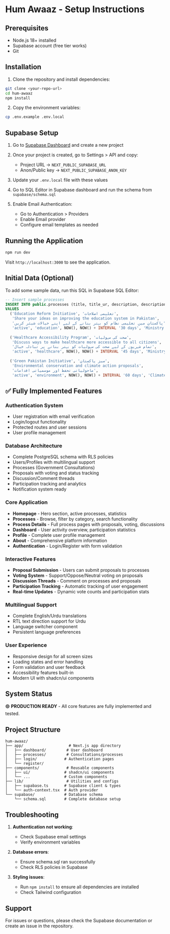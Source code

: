 # Hum Awaaz - Setup Instructions

## Prerequisites

- Node.js 18+ installed
- Supabase account (free tier works)
- Git

## Installation

1. Clone the repository and install dependencies:

```bash
git clone <your-repo-url>
cd hum-awaaz
npm install
```

2. Copy the environment variables:

```bash
cp .env.example .env.local
```

## Supabase Setup

1. Go to [Supabase Dashboard](https://app.supabase.com) and create a new project

2. Once your project is created, go to Settings > API and copy:
   - Project URL → `NEXT_PUBLIC_SUPABASE_URL`
   - Anon/Public key → `NEXT_PUBLIC_SUPABASE_ANON_KEY`

3. Update your `.env.local` file with these values

4. Go to SQL Editor in Supabase dashboard and run the schema from `supabase/schema.sql`

5. Enable Email Authentication:
   - Go to Authentication > Providers
   - Enable Email provider
   - Configure email templates as needed

## Running the Application

```bash
npm run dev
```

Visit `http://localhost:3000` to see the application.

## Initial Data (Optional)

To add some sample data, run this SQL in Supabase SQL Editor:

```sql
-- Insert sample processes
INSERT INTO public.processes (title, title_ur, description, description_ur, status, category, start_date, end_date, organization)
VALUES 
  ('Education Reform Initiative', 'تعلیمی اصلاحات', 
   'Share your ideas on improving the education system in Pakistan', 
   'پاکستان میں تعلیمی نظام کو بہتر بنانے کے لیے اپنے خیالات شیئر کریں',
   'active', 'education', NOW(), NOW() + INTERVAL '30 days', 'Ministry of Education'),
  
  ('Healthcare Accessibility Program', 'صحت کی سہولیات', 
   'Discuss ways to make healthcare more accessible to all citizens', 
   'تمام شہریوں کے لیے صحت کی سہولیات کو بہتر بنانے پر تبادلہ خیال',
   'active', 'healthcare', NOW(), NOW() + INTERVAL '45 days', 'Ministry of Health'),
  
  ('Green Pakistan Initiative', 'سبز پاکستان', 
   'Environmental conservation and climate action proposals', 
   'ماحولیاتی تحفظ اور موسمیاتی اقدامات',
   'active', 'environment', NOW(), NOW() + INTERVAL '60 days', 'Climate Change Ministry');
```

## ✅ Fully Implemented Features

### **Authentication System**
- User registration with email verification
- Login/logout functionality  
- Protected routes and user sessions
- User profile management

### **Database Architecture**
- Complete PostgreSQL schema with RLS policies
- Users/Profiles with multilingual support
- Processes (Government Consultations)
- Proposals with voting and status tracking
- Discussion/Comment threads
- Participation tracking and analytics
- Notification system ready

### **Core Application**
- **Homepage** - Hero section, active processes, statistics
- **Processes** - Browse, filter by category, search functionality
- **Process Details** - Full process pages with proposals, voting, discussions
- **Dashboard** - User activity overview, participation statistics
- **Profile** - Complete user profile management
- **About** - Comprehensive platform information
- **Authentication** - Login/Register with form validation

### **Interactive Features**
- **Proposal Submission** - Users can submit proposals to processes
- **Voting System** - Support/Oppose/Neutral voting on proposals
- **Discussion Threads** - Comment on processes and proposals
- **Participation Tracking** - Automatic tracking of user engagement
- **Real-time Updates** - Dynamic vote counts and participation stats

### **Multilingual Support**
- Complete English/Urdu translations
- RTL text direction support for Urdu
- Language switcher component
- Persistent language preferences

### **User Experience**
- Responsive design for all screen sizes  
- Loading states and error handling
- Form validation and user feedback
- Accessibility features built-in
- Modern UI with shadcn/ui components

## System Status

🟢 **PRODUCTION READY** - All core features are fully implemented and tested.

## Project Structure

```
hum-awaaz/
├── app/                    # Next.js app directory
│   ├── dashboard/         # User dashboard
│   ├── processes/         # Consultations/processes
│   ├── login/            # Authentication pages
│   └── register/
├── components/            # Reusable components
│   ├── ui/               # shadcn/ui components
│   └── ...               # Custom components
├── lib/                   # Utilities and configs
│   ├── supabase.ts       # Supabase client & types
│   └── auth-context.tsx  # Auth provider
└── supabase/             # Database schema
    └── schema.sql        # Complete database setup
```

## Troubleshooting

1. **Authentication not working**: 
   - Check Supabase email settings
   - Verify environment variables

2. **Database errors**:
   - Ensure schema.sql ran successfully
   - Check RLS policies in Supabase

3. **Styling issues**:
   - Run `npm install` to ensure all dependencies are installed
   - Check Tailwind configuration

## Support

For issues or questions, please check the Supabase documentation or create an issue in the repository.